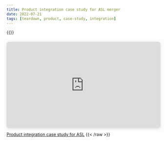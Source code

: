 ```yaml
---
title: Product integration case study for ASL merger
date: 2022-07-21
tags: [teardown, product, case-study, integration]
---
```


{{<raw>}}

<div style="position: relative; width: 100%; height: 0; padding-top: 56.2500%;
 padding-bottom: 0; box-shadow: 0 2px 8px 0 rgba(63,69,81,0.16); margin-top: 1.6em; margin-bottom: 0.9em; overflow: hidden;
 border-radius: 8px; will-change: transform;">
  <iframe loading="lazy" style="position: absolute; width: 100%; height: 100%; top: 0; left: 0; border: none; padding: 0;margin: 0;"
    src="https://www.canva.com/design/DAFPgTfD2n8/view?embed" allowfullscreen="allowfullscreen" allow="fullscreen">
  </iframe>
</div>
<a href="https:&#x2F;&#x2F;www.canva.com&#x2F;design&#x2F;DAFPgTfD2n8&#x2F;view?utm_content=DAFPgTfD2n8&amp;utm_campaign=designshare&amp;utm_medium=embeds&amp;utm_source=link" target="_blank" rel="noopener">Product integration case study for ASL</a>
{{< /raw >}}
